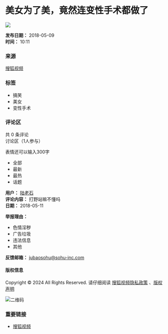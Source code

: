 # 美女为了美，竟然连变性手术都做了

![](//e3f49eaa46b57.cdn.sohucs.com/c_pad,w_160,h_90,blur_80//group2/M09/18/35/MTAuMTAuODguODQ=/6_16431aff72dg102SysCutcloudSrcimag_101753686_7_4b.webp)

**发布日期：** 2018-05-09  
**时间：** 10:11  

### 来源
[搜狐视频](//tv.sohu.com)

### 标签
- 搞笑
- 美女
- 变性手术

### 评论区
共 0 条评论  
讨论区（1人参与）

表情还可以输入300字

- 全部
- 最新
- 最热
- 话题

**用户：** [陆老石](http://tv.sohu.com/user/201116366)  
**评论内容：** 打野站嘛不懂吗  
**日期：** 2018-05-11  

**举报理由：**  
- 色情淫秽  
- 广告垃圾  
- 违法信息  
- 其他  

**反馈邮箱：** [jubaosohu@sohu-inc.com](mailto:jubaosohu@sohu-inc.com)

#### 版权信息
Copyright © 2024 All Rights Reserved. 请仔细阅读 [搜狐视频隐私政策](//tv.sohu.com/upload/privacy/index.html) 、[版权声明](https://intro.sohu.com/#/copyright)

![二维码](//photocdn.tv.itc.cn/img/20240723/pic_org_ba10b91f-2bc9-46c0-8595-92c47f9c237b.avif)

### 重要链接
- [搜狐视频](//tv.sohu.com)